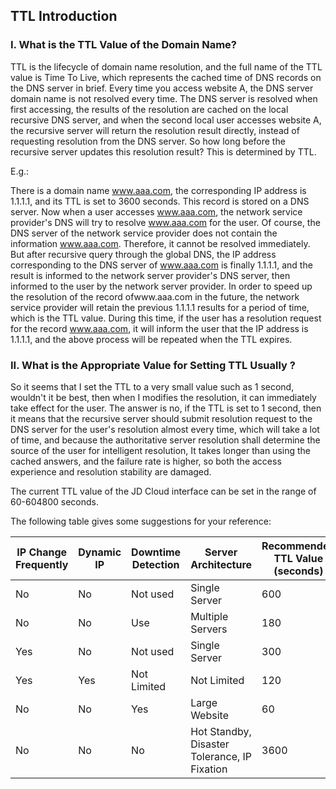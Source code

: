 ## **TTL Introduction** 

### **I. What is the TTL Value of the Domain Name?**

TTL is the lifecycle of domain name resolution, and the full name of the TTL value is Time To Live, which represents the cached time of DNS records on the DNS server in brief. Every time you access website A, the DNS server domain name is not resolved every time. The DNS server is resolved when first accessing, the results of the resolution are cached on the local recursive DNS server, and when the second local user accesses website A, the recursive server will return the resolution result directly, instead of requesting resolution from the DNS server. So how long before the recursive server updates this resolution result? This is determined by TTL.

E.g.:

There is a domain name www.aaa.com, the corresponding IP address is 1.1.1.1, and its TTL is set to 3600 seconds. This record is stored on a DNS server. Now when a user accesses www.aaa.com, the network service provider's DNS will try to resolve www.aaa.com for the user. Of course, the DNS server of the network service provider does not contain the information www.aaa.com. Therefore, it cannot be resolved immediately. But after recursive query through the global DNS, the IP address corresponding to the DNS server of www.aaa.com is finally 1.1.1.1, and the result is informed to the network server provider's DNS server, then informed to the user by the network server provider. In order to speed up the resolution of the record ofwww.aaa.com in the future, the network service provider will retain the previous 1.1.1.1 results for a period of time, which is the TTL value. During this time, if the user has a resolution request for the record www.aaa.com, it will inform the user that the IP address is 1.1.1.1, and the above process will be repeated when the TTL expires.

### **II. What is the Appropriate Value for Setting TTL Usually  ?**

So it seems that I set the TTL to a very small value such as 1 second, wouldn't it be best, then when I modifies the resolution, it can immediately take effect for the user. The answer is no, if the TTL is set to 1 second, then it means that the recursive server should submit resolution request to the DNS server for the user's resolution almost every time, which will take a lot of time, and because the authoritative server resolution shall determine the source of the user for intelligent resolution, It takes longer than using the cached answers, and the failure rate is higher, so both the access experience and resolution stability are damaged.

The current TTL value of the JD Cloud interface can be set in the range of 60-604800 seconds.

The following table gives some suggestions for your reference:

| IP Change Frequently | Dynamic IP | Downtime Detection | Server Architecture         | Recommended TTL Value (seconds) |
| ---------- | ------ | -------- | ------------------ | --------------- |
| No         | No     | Not used   | Single Server           | 600             |
| No        | No     | Use     | Multiple Servers           | 180             |
| Yes         | No     | Not used   | Single Server           | 300             |
| Yes         | Yes     | Not Limited     | Not Limited               | 120             |
| No         | No     | Yes       | Large Website           | 60              |
| No         | No     | No       | Hot Standby, Disaster Tolerance, IP Fixation | 3600            |

 
